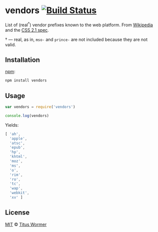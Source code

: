 # vendors [![Build Status][travis-badge]][travis]

<!--lint disable no-html-->

List of (real<sup>†</sup>) vendor prefixes known to the web platform.
From [Wikipedia][wiki] and the [CSS 2.1 spec][spec].

† — real, as in, `mso-` and `prince-` are not included because they are
not valid.

## Installation

[npm][]:

```bash
npm install vendors
```

## Usage

```javascript
var vendors = require('vendors')

console.log(vendors)
```

Yields:

```js
[ 'ah',
  'apple',
  'atsc',
  'epub',
  'hp',
  'khtml',
  'moz',
  'ms',
  'o',
  'rim',
  'ro',
  'tc',
  'wap',
  'webkit',
  'xv' ]
```

## License

[MIT][license] © [Titus Wormer][author]

<!-- Definitions -->

[travis-badge]: https://img.shields.io/travis/wooorm/vendors.svg

[travis]: https://travis-ci.org/wooorm/vendors

[npm]: https://docs.npmjs.com/cli/install

[license]: license

[author]: https://wooorm.com

[wiki]: https://en.wikipedia.org/wiki/CSS_filter#Prefix_filters

[spec]: https://www.w3.org/TR/CSS21/syndata.html#vendor-keyword-history
